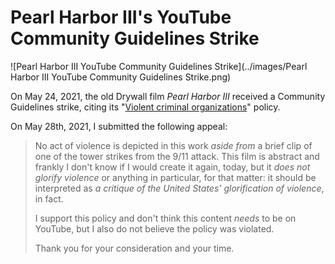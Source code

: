 # Pearl Harbor III's YouTube Community Guidelines Strike

![Pearl Harbor III YouTube Community Guidelines Strike](../images/Pearl Harbor III YouTube Community Guidelines Strike.png)

On May 24, 2021, the old Drywall film *Pearl Harbor III* received a Community Guidelines strike, citing its "[Violent criminal organizations](https://support.google.com/youtube/answer/9229472?hl=en)" policy. 

On May 28th, 2021, I submitted the following appeal:

> No act of violence is depicted in this work *aside from* a brief clip of one of the tower strikes from the 9/11 attack. This film is abstract and frankly I don't know if I would create it again, today, but it *does not glorify violence* or anything in particular, for that matter: it should be interpreted as *a critique of the United States' glorification of violence*, in fact.
>
> I support this policy and don't think this content *needs* to be on YouTube, but I also do not believe the policy was violated. 
>
> Thank you for your consideration and your time.